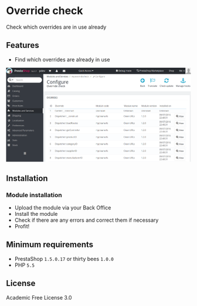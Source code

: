 # Override check

Check which overrides are in use already

## Features
- Find which overrides are already in use

![Screenshot](readme/screenshot1.png?raw=true)

## Installation
### Module installation
- Upload the module via your Back Office
- Install the module
- Check if there are any errors and correct them if necessary
- Profit!

## Minimum requirements
- PrestaShop `1.5.0.17` or thirty bees `1.0.0`
- PHP `5.5`

## License
Academic Free License 3.0

